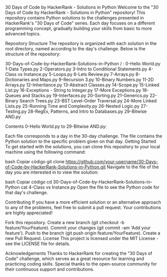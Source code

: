 30 Days of Code by HackerRank - Solutions in Python
Welcome to the "30 Days of Code by HackerRank - Solutions in Python" repository! This repository contains Python solutions to the challenges presented in HackerRank's "30 Days of Code" series. Each day focuses on a different programming concept, gradually building your skills from basic to more advanced topics.

Repository Structure
The repository is organized with each solution in the root directory, named according to the day's challenge. Below is the structure of the repository:

30-Days-of-Code-by-HackerRank-Solutions-in-Python / :
0-Hello World.py
1-Data Types.py
2-Operators.py
3-Intro to Conditional Statements.py
4-Class vs Instance.py
5-Loops.py
6-Lets Review.py
7-Arrays.py
8-Dictionaries and Maps.py
9-Recursion 3.py
10-Binary Numbers.py
11-2D Arrays.py
12-Inheritance.py
13-Abstract Classes.py
14-Scope.py
15-Linked List.py
16-Exceptions - String to Integer.py
17-More Exceptions.py
18-Queues and Stacks.py
19-Interfaces.py
20-Sorting.py
21-Generics.py
22-Binary Search Trees.py
23-BST Level-Order Traversal.py
24-More Linked Lists.py
25-Running Time and Complexity.py
26-Nested Logic.py
27-Testing.py
28-RegEx, Patterns, and Intro to Databases.py
29-Bitwise AND.py

Contents
0-Hello World.py to 29-Bitwise AND.py: 

Each file corresponds to a day in the 30-day challenge. 
The file contains the Python solution to the specific problem given on that day.
Getting Started
To get started with the solutions, you can clone this repository to your local machine using the following command:

bash
Copiar código
git clone https://github.com/your-username/30-Days-of-Code-by-HackerRank-Solutions-in-Python.git
Navigate to the file of the day you are interested in to view the solution:

bash
Copiar código
cd 30-Days-of-Code-by-HackerRank-Solutions-in-Python
cat 4-Class vs Instance.py
Open the file to see the Python code for that day's challenge.

Contributing
If you have a more efficient solution or an alternative approach to any of the problems, feel free to submit a pull request. Your contributions are highly appreciated!

Fork this repository.
Create a new branch (git checkout -b feature/YourFeature).
Commit your changes (git commit -am 'Add your feature').
Push to the branch (git push origin feature/YourFeature).
Create a new Pull Request.
License
This project is licensed under the MIT License - see the LICENSE file for details.

Acknowledgements
Thanks to HackerRank for creating the "30 Days of Code" challenge, which serves as a great resource for learning and practicing coding skills.
Special thanks to the open-source community for their continuous support and contributions.
